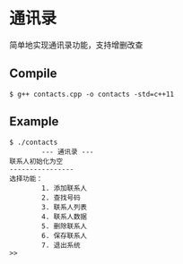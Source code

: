 # 通讯录

简单地实现通讯录功能，支持增删改查

## Compile

```shell
$ g++ contacts.cpp -o contacts -std=c++11
```

## Example

```shell
$ ./contacts
        --- 通讯录 ---
联系人初始化为空
----------------
选择功能：
        1. 添加联系人
        2. 查找号码
        3. 联系人列表
        4. 联系人数据
        5. 删除联系人
        6. 保存联系人
        7. 退出系统
>>
```